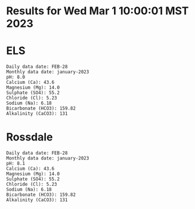 # Results for Wed Mar  1 10:00:01 MST 2023
# ELS
```
Daily data date: FEB-28
Monthly data date: january-2023
pH: 8.0
Calcium (Ca): 43.6
Magnesium (Mg): 14.0
Sulphate (SO4): 55.2
Chloride (Cl): 5.23
Sodium (Na): 6.18
Bicarbonate (HCO3): 159.82
Alkalinity (CaCO3): 131
```
# Rossdale
```
Daily data date: FEB-28
Monthly data date: january-2023
pH: 8.1
Calcium (Ca): 43.6
Magnesium (Mg): 14.0
Sulphate (SO4): 55.2
Chloride (Cl): 5.23
Sodium (Na): 6.18
Bicarbonate (HCO3): 159.82
Alkalinity (CaCO3): 131
```
